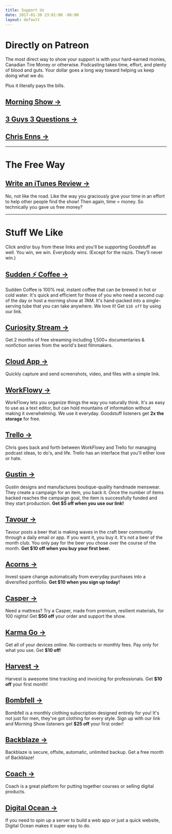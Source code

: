 ```yaml
---
title: Support Us
date: 2017-01-30 23:01:00 -06:00
layout: default
---
```


# Directly on Patreon
The most direct way to show your support is with your hard-earned monies, Canadian Tire Money or otherwise. Podcasting takes time, effort, and plenty of blood and guts. Your dollar goes a long way toward helping us keep doing what we do.

Plus it literally pays the bills.

## [Morning Show →](http://patreon.com/morningshow)

## [3 Guys 3 Questions →](http://patreon.com/3g3q)

## [Chris Enns →](http://patreon.com/ichris)

---

# The Free Way

## [Write an iTunes Review →](https://itunes.apple.com/us/artist/goodstuff-fm/id843385597?mt=2)
No, not like the road. Like the way you graciously give your time in an effort to help other people find the show! Then again, time = money. So technically you gave us free money?

---

# Stuff We Like

Click and/or buy from these links and you'll be supporting Goodstuff as well. You win, we win. Everybody wins. (Except for the nazis. They'll never win.)

## [Sudden ⚡ Coffee →](http://suddencoffee.refr.cc/3LWRDXJ)
Sudden Coffee is 100% real, instant coffee that can be brewed in hot or cold water. It's quick and efficient for those of you who need a second cup of the day or host a morning show at 7AM. It's hand-packed into a single-serving tube that you can take anywhere. We love it! Get `$10 off` by using our link.

## [Curiosity Stream →](https://curiositystream.com/referral/2f77a1f510)
Get 2 months of free streaming including  1,500+ documentaries & nonfiction series from the world's best filmmakers. 

## [Cloud App →](http://my.cl.ly/r/28351A1s331l3619)
Quickly capture and send screenshots, video, and files with a simple link.

## [WorkFlowy →](https://workflowy.com/invite/20cd98ad.lnx)
WorkFlowy lets you organize things the way you naturally think. It's as easy to use as a text editor, but can hold mountains of information without making it overwhelming. We use it everyday. Goodstuff listeners get **2x the storage** for free.

## [Trello →](https://trello.com/ichris/recommend)
Chris goes back and forth between WorkFlowy and Trello for managing podcast ideas, to do's, and life. Trello has an interface that you'll either love or hate.

## [Gustin →](https://www.weargustin.com/i/KV_eY)
Gustin designs and manufactures boutique-quality handmade menswear. They create a campaign for an item, you back it. Once the number of items backed reaches the campaign goal, the item is successfully funded and they start production. **Get $5 off when you use our link!**

## [Tavour →](https://www.tavour.com/?invitedby=36764)
Tavour posts a beer that is making waves in the craft beer community through a daily email or app. If you want it, you buy it. It's not a beer of the month club. You only pay for the beer you chose over the course of the month. **Get $10 off when you buy your first beer.**

## [Acorns →](https://acorns.com/invite/925ETC)
Invest spare change automatically from everyday purchases into a diversified portfolio. **Get $10 when you sign up today!**

## [Casper →](http://refer.caspersleep.com/v2/share/6052664474464275369)
Need a mattress? Try a Casper, made from premium, resilient materials, for 100 nights! Get **$50 off** your order and support the show.

## [Karma Go →](https://yourkarma.com/store/invite/sncahb)
Get all of your devices online. No contracts or monthly fees. Pay only for what you use. Get **$10 off**!

## [Harvest →](http://try.hrv.st/7-51646)
Harvest is awesome time tracking and invoicing for professionals. Get **$10 off** your first month!

## [Bombfell →](https://bombfell.com/?rc=12254XWrjY)
Bombfell is a monthly clothing subscription designed entirely for you! It's not just for men, they've got clothing for every style. Sign up with our link and Morning Show listeners get **$25 off** your first order!

## [Backblaze →](https://secure.backblaze.com/r/00sxqw)
Backblaze is secure, offsite, automatic, unlimited backup. Get a free month of Backblaze!

## [Coach →](http://partners.withcoach.com/41464/4006)
Coach is a great platform for putting together courses or selling digital products.

## [Digital Ocean →](https://www.digitalocean.com/?refcode=b5e0de79be08)
If you need to spin up a server to build a web app or just a quick website, Digital Ocean makes it super easy to do. 